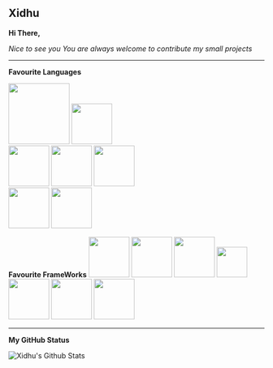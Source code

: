## Xidhu
**Hi There,**

*Nice to see you
You are always welcome to contribute my small projects*
___
**Favourite Languages**

<span><img src="https://fiverr-res.cloudinary.com/images/t_main1,q_auto,f_auto,q_auto,f_auto/gigs/98450904/original/d4ef14c8daf92d025262b67146dee306a058f15a/fix-any-html-css-javascript-errors-bugs-or-issues.png" height=120>
<img src="https://static.wixstatic.com/media/0cfd43_1831013bcc8540fcba4f087dfa07653c~mv2.png/v1/fill/w_350,h_350,al_c,lg_1,q_85/c.webp" height=80>  
<img src="https://raw.githubusercontent.com/isocpp/logos/master/cpp_logo.png" height=80></span>
<span>
<img src="https://icons-for-free.com/iconfiles/png/512/java+icon-1320167912601224138.png" height=80>
<img src="
https://cdn.freebiesupply.com/logos/large/2x/dart-logo-png-transparent.png" height=80>  
<img src="https://upload.wikimedia.org/wikipedia/commons/thumb/7/74/Kotlin-logo.svg/1024px-Kotlin-logo.svg.png" height=80>
</span>
<span>
<img src="https://lh3.googleusercontent.com/proxy/ZqOBMJgYw9nBY8IzsdGTbLUb07iFQIxGZXgrMKdVNGSl2_-3rjpQ7fjFnqEyhUPih94cQXc81WRHrxM9IJcDZBiM9zmzZGYVTQSUFTU_FIyY" height=80>
  </span>

**Favourite FrameWorks**
<span>
<img src="https://cdn.worldvectorlogo.com/logos/react.svg" height=80>
<img src="https://i.pinimg.com/originals/99/49/77/994977c48fde58ac674a2d05ba5a5efb.png" height=80>
<img src="" height=80>
<img src="https://upload.wikimedia.org/wikipedia/commons/thumb/d/db/Npm-logo.svg/800px-Npm-logo.svg.png" height=60>
<img src="" height=80>
</span>
<span>
<img src="https://strattonapps.com/wp-content/uploads/2020/02/flutter-logo-5086DD11C5-seeklogo.com_.png" height=80>
<img src="https://library.kissclipart.com/20180926/sge/kissclipart-android-studio-logo-clipart-android-studio-integra-3c446f9ae4074af8.jpg" height=80>
</span>
___
**My GitHub Status**

<img align="left" alt="Xidhu's Github Stats" src="https://github-readme-stats.vercel.app/api?username=Xidhu&show_icons=true&hide_border=true" />
